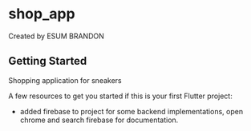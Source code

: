# shop_app

Created by ESUM BRANDON

## Getting Started

Shopping application for sneakers

A few resources to get you started if this is your first Flutter project:

* added firebase to project for some backend implementations, open chrome and search firebase for documentation.


